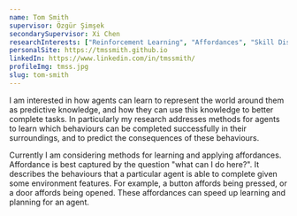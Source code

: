 ```yaml
---
name: Tom Smith
supervisor: Özgür Şimşek
secondarySupervisor: Xi Chen
researchInterests: ["Reinforcement Learning", "Affordances", "Skill Discovery"]
personalSite: https://tmssmith.github.io
linkedIn: https://www.linkedin.com/in/tmssmith/
profileImg: tmss.jpg
slug: tom-smith
---
```


<!-- fill in description of your research or who you are - Dont need this if you want to link to personal website -->

I am interested in how agents can learn to represent the world around them as predictive knowledge, and how they can use this knowledge to better complete tasks. In particularly my research addresses methods for agents to learn which behaviours can be completed successfully in their surroundings, and to predict the consequences of these behaviours.

Currently I am considering methods for learning and applying affordances. Affordance is best captured by the question "what can I do here?". It describes the behaviours that a particular agent is able to complete given some environment features. For example, a button affords being pressed, or a door affords being opened. These affordances can speed up learning and planning for an agent.
